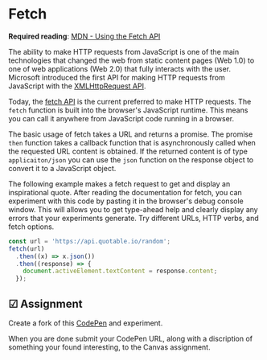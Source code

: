 # Fetch

**Required reading**: [MDN - Using the Fetch API](https://developer.mozilla.org/en-US/docs/Web/API/Fetch_API/Using_Fetch)

The ability to make HTTP requests from JavaScript is one of the main technologies that changed the web from static content pages (Web 1.0) to one of web applications (Web 2.0) that fully interacts with the user. Microsoft introduced the first API for making HTTP requests from JavaScript with the [XMLHttpRequest API](https://developer.mozilla.org/en-US/docs/Web/API/XMLHttpRequest).

Today, the [fetch API](https://developer.mozilla.org/en-US/docs/Web/API/Fetch_API) is the current preferred to make HTTP requests. The `fetch` function is built into the browser's JavaScript runtime. This means you can call it anywhere from JavaScript code running in a browser.

The basic usage of fetch takes a URL and returns a promise. The promise `then` function takes a callback function that is asynchronously called when the requested URL content is obtained. If the returned content is of type `applicaiton/json` you can use the `json` function on the response object to convert it to a JavaScript object.

The following example makes a fetch request to get and display an inspirational quote. After reading the documentation for fetch, you can experiment with this code by pasting it in the browser's debug console window. This will allows you to get type-ahead help and clearly display any errors that your experiments generate. Try different URLs, HTTP verbs, and fetch options.

```javascript
const url = 'https://api.quotable.io/random';
fetch(url)
  .then((x) => x.json())
  .then((response) => {
    document.activeElement.textContent = response.content;
  });
```

## ☑ Assignment

Create a fork of this [CodePen](https://codepen.io/leesjensen/pen/ExRoqPz) and experiment.

When you are done submit your CodePen URL, along with a discription of something your found interesting, to the Canvas assignment.
